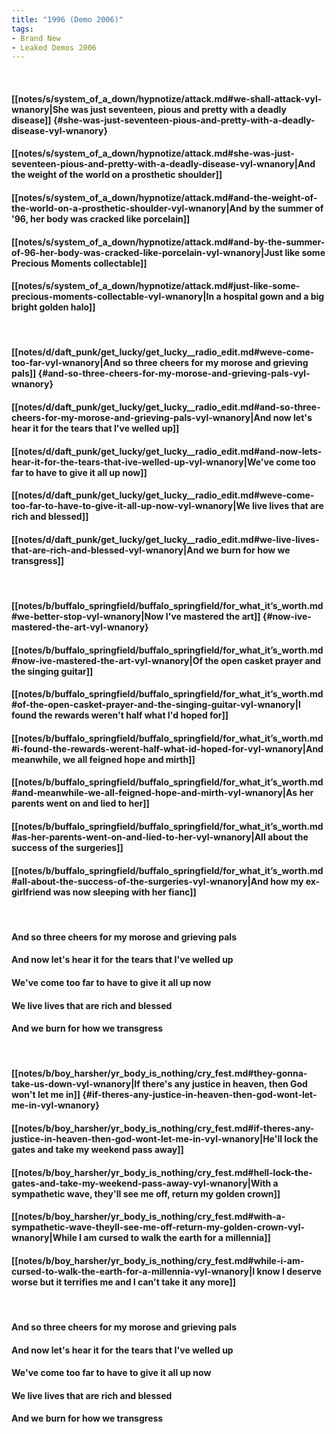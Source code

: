 ```yaml
---
title: "1996 (Demo 2006)"
tags:
- Brand New
- Leaked Demos 2006
---
```

&nbsp;
#### [[notes/s/system_of_a_down/hypnotize/attack.md#we-shall-attack-vyl-wnanory|She was just seventeen, pious and pretty with a deadly disease]] {#she-was-just-seventeen-pious-and-pretty-with-a-deadly-disease-vyl-wnanory}
#### [[notes/s/system_of_a_down/hypnotize/attack.md#she-was-just-seventeen-pious-and-pretty-with-a-deadly-disease-vyl-wnanory|And the weight of the world on a prosthetic shoulder]]
#### [[notes/s/system_of_a_down/hypnotize/attack.md#and-the-weight-of-the-world-on-a-prosthetic-shoulder-vyl-wnanory|And by the summer of '96, her body was cracked like porcelain]]
#### [[notes/s/system_of_a_down/hypnotize/attack.md#and-by-the-summer-of-96-her-body-was-cracked-like-porcelain-vyl-wnanory|Just like some Precious Moments collectable]]
#### [[notes/s/system_of_a_down/hypnotize/attack.md#just-like-some-precious-moments-collectable-vyl-wnanory|In a hospital gown and a big bright golden halo]]
&nbsp;
#### [[notes/d/daft_punk/get_lucky/get_lucky__radio_edit.md#weve-come-too-far-vyl-wnanory|And so three cheers for my morose and grieving pals]] {#and-so-three-cheers-for-my-morose-and-grieving-pals-vyl-wnanory}
#### [[notes/d/daft_punk/get_lucky/get_lucky__radio_edit.md#and-so-three-cheers-for-my-morose-and-grieving-pals-vyl-wnanory|And now let's hear it for the tears that I've welled up]]
#### [[notes/d/daft_punk/get_lucky/get_lucky__radio_edit.md#and-now-lets-hear-it-for-the-tears-that-ive-welled-up-vyl-wnanory|We've come too far to have to give it all up now]]
#### [[notes/d/daft_punk/get_lucky/get_lucky__radio_edit.md#weve-come-too-far-to-have-to-give-it-all-up-now-vyl-wnanory|We live lives that are rich and blessed]]
#### [[notes/d/daft_punk/get_lucky/get_lucky__radio_edit.md#we-live-lives-that-are-rich-and-blessed-vyl-wnanory|And we burn for how we transgress]]
&nbsp;
#### [[notes/b/buffalo_springfield/buffalo_springfield/for_what_it’s_worth.md#we-better-stop-vyl-wnanory|Now I've mastered the art]] {#now-ive-mastered-the-art-vyl-wnanory}
#### [[notes/b/buffalo_springfield/buffalo_springfield/for_what_it’s_worth.md#now-ive-mastered-the-art-vyl-wnanory|Of the open casket prayer and the singing guitar]]
#### [[notes/b/buffalo_springfield/buffalo_springfield/for_what_it’s_worth.md#of-the-open-casket-prayer-and-the-singing-guitar-vyl-wnanory|I found the rewards weren't half what I'd hoped for]]
#### [[notes/b/buffalo_springfield/buffalo_springfield/for_what_it’s_worth.md#i-found-the-rewards-werent-half-what-id-hoped-for-vyl-wnanory|And meanwhile, we all feigned hope and mirth]]
#### [[notes/b/buffalo_springfield/buffalo_springfield/for_what_it’s_worth.md#and-meanwhile-we-all-feigned-hope-and-mirth-vyl-wnanory|As her parents went on and lied to her]]
#### [[notes/b/buffalo_springfield/buffalo_springfield/for_what_it’s_worth.md#as-her-parents-went-on-and-lied-to-her-vyl-wnanory|All about the success of the surgeries]]
#### [[notes/b/buffalo_springfield/buffalo_springfield/for_what_it’s_worth.md#all-about-the-success-of-the-surgeries-vyl-wnanory|And how my ex-girlfriend was now sleeping with her fianc]]
&nbsp;
#### And so three cheers for my morose and grieving pals
#### And now let's hear it for the tears that I've welled up
#### We've come too far to have to give it all up now
#### We live lives that are rich and blessed
#### And we burn for how we transgress
&nbsp;
#### [[notes/b/boy_harsher/yr_body_is_nothing/cry_fest.md#they-gonna-take-us-down-vyl-wnanory|If there's any justice in heaven, then God won't let me in]] {#if-theres-any-justice-in-heaven-then-god-wont-let-me-in-vyl-wnanory}
#### [[notes/b/boy_harsher/yr_body_is_nothing/cry_fest.md#if-theres-any-justice-in-heaven-then-god-wont-let-me-in-vyl-wnanory|He'll lock the gates and take my weekend pass away]]
#### [[notes/b/boy_harsher/yr_body_is_nothing/cry_fest.md#hell-lock-the-gates-and-take-my-weekend-pass-away-vyl-wnanory|With a sympathetic wave, they'll see me off, return my golden crown]]
#### [[notes/b/boy_harsher/yr_body_is_nothing/cry_fest.md#with-a-sympathetic-wave-theyll-see-me-off-return-my-golden-crown-vyl-wnanory|While I am cursed to walk the earth for a millennia]]
#### [[notes/b/boy_harsher/yr_body_is_nothing/cry_fest.md#while-i-am-cursed-to-walk-the-earth-for-a-millennia-vyl-wnanory|I know I deserve worse but it terrifies me and I can't take it any more]]
&nbsp;
#### And so three cheers for my morose and grieving pals
#### And now let's hear it for the tears that I've welled up
#### We've come too far to have to give it all up now
#### We live lives that are rich and blessed
#### And we burn for how we transgress
